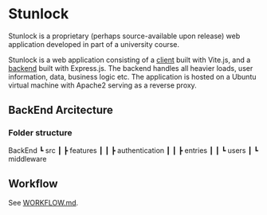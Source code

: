 # Stunlock

Stunlock is a proprietary (perhaps source-available upon release) web application developed in part of a university course.

Stunlock is a web application consisting of a [client](/client/) built with Vite.js, and a [backend](/BackEnd/) built with Express.js. The backend handles all heavier loads, user information, data, business logic etc. The application is hosted on a Ubuntu virtual machine with Apache2 serving as a reverse proxy.  
 
## BackEnd Arcitecture

### Folder structure

BackEnd
 ┗ src
 ┃ ┣ features
 ┃ ┃ ┣ authentication
 ┃ ┃ ┣ entries
 ┃ ┃ ┗ users
 ┃ ┗ middleware

## Workflow
See [WORKFLOW.md](WORKFLOW.md). 